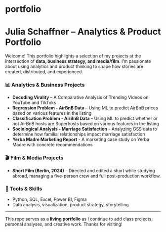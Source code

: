 # portfolio
# Julia Schaffner – Analytics & Product Portfolio

Welcome! This portfolio highlights a selection of my projects at the intersection of **data, business strategy, and media/film**. I’m passionate about using analytics and product thinking to shape how stories are created, distributed, and experienced.

### 📊 Analytics & Business Projects

* **Decoding Virality** – A Comparative Analysis of Trending Videos on YouTube and TikToks
* **Regression Problem - AirBnB Data** – Using ML to predict AirBnB prices based on various features in the listing
* **Classification Problem - AirBnB Data** – Using ML to predict whether or not AirBnB hosts are Superhosts based on various features in the listing
* **Sociological Analysis - Marriage Satisfaction** - Analyzing GSS data to determine how familial relationships impact marriage satisfaction
* **Yerba Madre Marketing Report** - A marketing case study on Yerba Madre with concrete recommendations

### 🎬 Film & Media Projects

* **Short Film (Berlin, 2024)** – Directed and edited a short while studying abroad, managing a five-person crew and full post-production workflow.

### 🔧 Tools & Skills

* Python, SQL, Excel, Power BI, Figma
* Data analysis, visualization, product strategy, storytelling

---

This repo serves as a **living portfolio** as I continue to add class projects, personal analyses, and creative work. Thanks for visiting!

